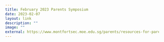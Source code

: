 ```yaml
---
title: February 2023 Parents Symposium
date: 2023-02-07
layout: link
description: ""
image: ""
external: https://www.montfortsec.moe.edu.sg/parents/resources-for-parents
---
```

